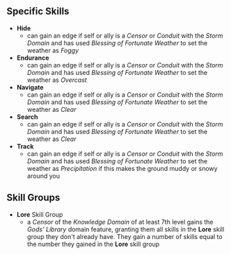## Specific Skills
- **Hide**
	- can gain an edge if self or ally is a *Censor* or *Conduit* with the *Storm Domain* and has used *Blessing of Fortunate Weather* to set the weather as *Foggy*
- **Endurance**
	- can gain an edge if self or ally is a *Censor* or *Conduit* with the *Storm Domain* and has used *Blessing of Fortunate Weather* to set the weather as *Overcast*
- **Navigate**
	- can gain an edge if self or ally is a *Censor* or *Conduit* with the *Storm Domain* and has used *Blessing of Fortunate Weather* to set the weather as *Clear*
- **Search**
	- can gain an edge if self or ally is a *Censor* or *Conduit* with the *Storm Domain* and has used *Blessing of Fortunate Weather* to set the weather as *Clear*
- **Track**
	- can gain an edge if self or ally is a *Censor* or *Conduit* with the *Storm Domain* and has used *Blessing of Fortunate Weather* to set the weather as *Precipitation* if this makes the ground muddy or snowy around you
## Skill Groups
- **Lore** Skill Group
	- a *Censor* of the *Knowledge Domain* of at least 7th level gains the *Gods' Library* domain feature, granting them all skills in the **Lore** skill group they don't already have. They gain a number of skills equal to the number they gained in the **Lore** skill group